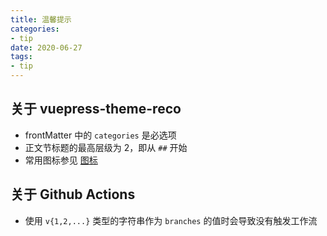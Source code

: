 ```yaml
---
title: 温馨提示
categories:
- tip
date: 2020-06-27
tags:
- tip
---
```


## 关于 vuepress-theme-reco
- frontMatter 中的 `categories` 是必选项
- 正文节标题的最高层级为 2，即从 `##` 开始
- 常用图标参见 [图标](https://vuepress-theme-reco.recoluan.com/views/1.x/configJs.html#%E5%9B%BE%E6%A0%87)

## 关于 Github Actions
- 使用 `v{1,2,...}` 类型的字符串作为 `branches` 的值时会导致没有触发工作流

